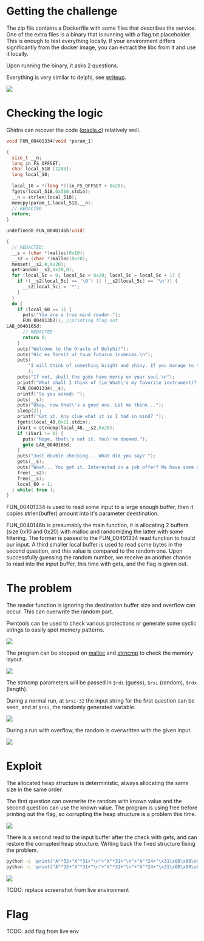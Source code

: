 # Getting the challenge

The zip file contains a Dockerfile with some files that describes the service. One of the extra files is a binary that is running with a flag.txt placeholder. This is enough to test everything locally. If your environment differs significantly from the docker image, you can extract the libc from it and use it locally.

Upon running the binary, it asks 2 questions.

Everything is very similar to delphi, see [writeup](../delphi/WRITEUP.md).

![](screenshots/1.png)

# Checking the logic

Ghidra can recover the code ([oracle.c](workdir/oracle.c)) relatively well. 

```c
void FUN_00401334(void *param_1)

{
  size_t __n;
  long in_FS_OFFSET;
  char local_518 [1288];
  long local_10;
  
  local_10 = *(long *)(in_FS_OFFSET + 0x28);
  fgets(local_518,0x500,stdin);
  __n = strlen(local_518);
  memcpy(param_1,local_518,__n);
  // REDACTED
  return;
}

undefined8 FUN_0040146b(void)

{
  // REDACTED;
  __s = (char *)malloc(0x10);
  __s2 = (char *)malloc(0x20);
  memset(__s2,0,0x20);
  getrandom(__s2,0x20,0);
  for (local_5c = 0; local_5c < 0x20; local_5c = local_5c + 1) {
    if ((__s2[local_5c] == '\0') || (__s2[local_5c] == '\n')) {
      __s2[local_5c] = '*';
    }
  }
  do {
    if (local_60 == 1) {
      puts("You are a true mind reader.");
      FUN_004013b2(); //printing flag out
LAB_0040165d:
      // REDACTED
      return 0;
    }
    puts("Welcome to the Oracle of Delphi!");
    puts("Hic es forsit ut tuum futurum invenias.\n");
    puts(
        "I will think of something bright and shiny. If you manage to think of the same thing, I will predict your future."
        );
    puts("If not, shall the gods have mercy on your soul.\n");
    printf("What shall I think of (ie What\'s my favorite instrument)? ");
    FUN_00401334(__s);
    printf("So you asked: ");
    puts(__s);
    puts("Okay, now that\'s a good one. Let me think...");
    sleep(2);
    printf("Got it. Any clue what it is I had in mind? ");
    fgets(local_48,0x21,stdin);
    iVar1 = strncmp(local_48,__s2,0x20);
    if (iVar1 != 0) {
      puts("Nope, that\'s not it. You\'re doomed.");
      goto LAB_0040165d;
    }
    puts("Just double checking... What did you say? ");
    gets(__s);
    puts("Woah... You got it. Interested in a job offer? We have some good java coffee.");
    free(__s2);
    free(__s);
    local_60 = 1;
  } while( true );
}

```

FUN_00401334 is used to read some input to a large enough buffer, then it copies strlen(buffer) amount into it's parameter deestination. 

FUN_0040146b is presumably the main function, it is allocating 2 buffers (size 0x10 and 0x20) with malloc and randomizing the latter with some filtering. The former is passed to the FUN_00401334 read function to hould our input. A third smaller local buffer is used to read some bytes in the second question, and this value is compared to the random one. Upon successfully guessing the random number, we receive an another chance to read into the input buffer, this time with gets, and the flag is given out.

# The problem

The reader function is ignoring the destination buffer size and overflow can occur. This can overwrite the random part. 

Pwntools can be used to check various protections or generate some cyclic strings to easily spot memory patterns.

![](screenshots/2.png)

The program can be stopped on [malloc](https://cplusplus.com/reference/cstdlib/malloc/) and [strncmp](https://cplusplus.com/reference/cstring/strncmp/) to check the memory layout. 

![](screenshots/5.png)

The strncmp parameters will be passed in `$rdi` (guess), `$rsi` (random), `$rdx` (length).

During a normal run, at `$rsi-32` the input string for the first question can be seen, and at `$rsi`, the randomly generated variable.

![](screenshots/3.png)

During a run with overflow, the random is overwritten with the given input.

![](screenshots/4.png)

# Exploit

The allocated heap structure is deterministic, always allocating the same size in the same order.

The first question can overwrite the random with known value and the second question can use the known value. The program is using free before printing out the flag, so corrupting the heap structure is a problem this time. 


![](screenshots/6.png)


There is a second read to the input buffer after the check with gets, and can restore the corrupted heap structure. Writing back the fixed structure fixing the problem.

```bash
python -c 'print("A"*32+"X"*31+"\n"+"X"*31+"\n"+"A"*24+"\x31\x00\x00\x00\x00\x00\x00\x00")' | ./oracle
python -c 'print("A"*32+"X"*31+"\n"+"X"*31+"\n"+"A"*24+"\x31\x00\x00\x00\x00\x00\x00\x00")' | nc 10.10.8.XX XXXX
```

![](screenshots/8.png)

TODO: replace screenshot from live environment

# Flag

TODO: add flag from live env